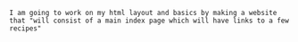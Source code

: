 	I am going to work on my html layout and basics by making a website that "will consist of a main index page which will have links to a few recipes"
